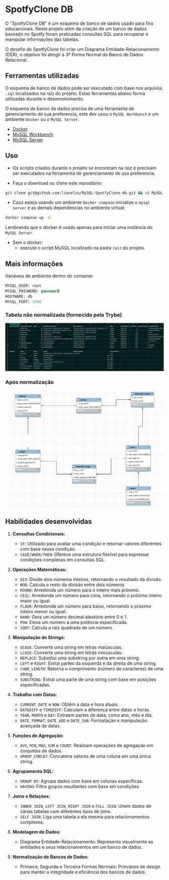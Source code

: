 <!-- Este é um comentário: omitir os tópidos redundantes -->
<!--  **| [Brazil](README.md) | [asdf](README_en.md) |** -->

# SpotfyClone DB

O "SpotfyClone DB" é um esquema de banco de dados usado para fins educacionais. Neste projeto além da criação de um banco de dados baseado no Spotfy foram praticadas consultas SQL para recuperar e manipular informações das tabelas.

O desafio do SpotfyClone foi criar um Diagrama Entidade-Relacionamento (DER), o objetivo foi atingir a 3º Forma Normal do Banco de Dados Relacional.

## Ferramentas utilizadas

O esquema de banco de dados pode ser executado com base nos arquivos `.sql` localizados na raíz do projeto. Estas ferramentas abaixo forma utilizadas durante o desenvolvimento.

O esquema de banco de dados precisa de uma ferramenta de gerenciamento de sua preferencia, este dev usou o `MySQL Workbench` e um ambiente `Docker` ou o `MySQL Server`.

- [Docker](https://docs.docker.com/compose/)
- [MySQL Workbench](https://dev.mysql.com/downloads/workbench/)
- [MySQL Server](https://dev.mysql.com/downloads/mysql/)

## Uso

- Os scripts criados durante o projeto se encontram na raiz e precisam ser executados na ferramenta de gerenciamento de usa preferencia.

- Faça o download ou clone este repositório:

```bash
git clone git@github.com:lionelsu/MySQL-SpotfyClone-db.git && cd MySQL-SpotfyClone-db
```

- Caso esteja usando um ambiente `Docker compose` inicialize o `mysql server` e as demais dependencias no ambiente virtual:

```bash
docker compose up -d
```

Lembrando que o docker é usado apenas para iniciar uma instância do `MySQL Server`.

- Sem o docker:
  - execute o script MySQL localizado na pasta `raiz` do projeto.

## Mais informações

Variáveis de ambiente dentro do container

```sql
MYSQL_USER: root
MYSQL_PASSWORD: password
HOSTNAME: db
MYSQL_PORT: 3306
```

### Tabela não normalizada (fornecida pela Trybe)

![não normalizada "Spotify Clone"](./normalizacao/non-norm.png)

### Após normalização

![normalizada "Spotify Clone"](./normalizacao/normalizado.png)

## Habilidades desenvolvidas

1. **Consultas Condicionais:**
   - `IF`: Utilizado para avaliar uma condição e retornar valores diferentes com base nessa condição.
   - `CASE/WHEN/THEN`: Oferece uma estrutura flexível para expressar condições complexas em consultas SQL.

2. **Operações Matemáticas:**
   - `DIV`: Divide dois números inteiros, retornando o resultado da divisão.
   - `MOD`: Calcula o resto da divisão entre dois números.
   - `ROUND`: Arredonda um número para o inteiro mais próximo.
   - `CEIL`: Arredonda um número para cima, retornando o próximo inteiro maior ou igual.
   - `FLOOR`: Arredonda um número para baixo, retornando o próximo inteiro menor ou igual.
   - `RAND`: Gera um número decimal aleatório entre 0 e 1.
   - `POW`: Eleva um número a uma potência especificada.
   - `SQRT`: Calcula a raiz quadrada de um número.

3. **Manipulação de Strings:**
   - `UCASE`: Converte uma string em letras maiúsculas.
   - `LCASE`: Converte uma string em letras minúsculas.
   - `REPLACE`: Substitui uma substring por outra em uma string.
   - `LEFT` e `RIGHT`: Extrai partes da esquerda e da direita de uma string.
   - `CHAR_LENGTH`: Retorna o comprimento (número de caracteres) de uma string.
   - `SUBSTRING`: Extrai uma parte de uma string com base em posições especificadas.

4. **Trabalho com Datas:**
   - `CURRENT_DATE` e `NOW`: Obtêm a data e hora atuais.
   - `DATEDIFF` e `TIMEDIFF`: Calculam a diferença entre datas e horas.
   - `YEAR`, `MONTH` e `DAY`: Extraem partes de data, como ano, mês e dia.
   - `DATE_FORMAT`, `DATE_ADD` e `DATE_SUB`: Formatação e manipulação avançada de datas.

5. **Funções de Agregação:**
   - `AVG`, `MIN`, `MAX`, `SUM` e `COUNT`: Realizam operações de agregação em conjuntos de dados.
   - `GROUP_CONCAT`: Concatena valores de uma coluna em uma única string.

6. **Agrupamento SQL:**
   - `GROUP BY`: Agrupa dados com base em colunas específicas.
   - `HAVING`: Filtra grupos resultantes com base em condições.

7. **Joins e Relações:**
   - `INNER JOIN`, `LEFT JOIN`, `RIGHT JOIN` e `FULL JOIN`: Unem dados de várias tabelas com diferentes tipos de joins.
   - `SELF JOIN`: Liga uma tabela a ela mesma para relacionamentos complexos.

8. **Modelagem de Dados:**
   - Diagrama Entidade-Relacionamento: Representa visualmente as entidades e seus relacionamentos em um banco de dados.

9. **Normalização de Bancos de Dados:**
   - Primeira, Segunda e Terceira Formas Normais: Princípios de design para manter a integridade e eficiência dos bancos de dados.
